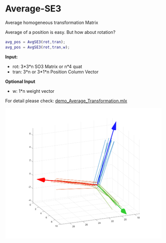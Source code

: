 # Average-SE3
 Average homogeneous transformation Matrix



Average of a position is easy. But how about rotation?

```matlab
avg_pos = AvgSE3(rot,tran);
avg_pos = AvgSE3(rot,tran,w);
```



**Input:** 

- rot: 3\*3\*n SO3 Matrix or n\*4 quat
- tran: 3\*n or 3\*1\*n Position Column Vector


**Optional Input**

- w: 1*n weight vector



For detail please check: <u>demo_Average_Transformation.mlx</u>

![](./AvgSE3.png)
